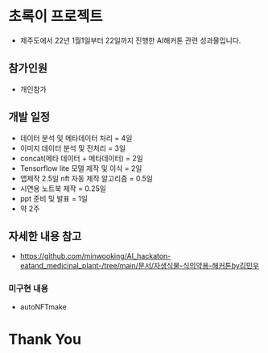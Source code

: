 # 초록이 프로젝트
- 제주도에서 22년 1월1일부터 22일까지  진행한 AI해커톤 관련 성과물입니다.
## 참가인원
- 개인참가

## 개발 일정 

- 데이터 분석 및 메타데이터 처리  = 4일 
- 이미지 데이터 분석 및 전처리  = 3일 
- concat(메타 데이터 + 메타데이터) = 2일 
- Tensorflow lite 모델 제작 및 이식 = 2일 
- 앱제작 2.5일 nft 자동 제작 알고리즘 = 0.5일 
- 시연용 노트북 제작 = 0.25일 
- ppt 준비 및 발표  = 1일
- 약 2주

## 자세한 내용 참고
- https://github.com/minwooking/AI_hackaton-eatand_medicinal_plant-/tree/main/문서/자생식물-식의약용-해커톤by김민우


### 미구현 내용
- autoNFTmake

# Thank You

